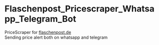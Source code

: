 # Flaschenpost_Pricescraper_Whatsapp_Telegram_Bot
PriceScraper for <a href="Flaschenpost.de">flaschenpost.de</a> <br>
Sending price alert both on whatsapp and telegram
